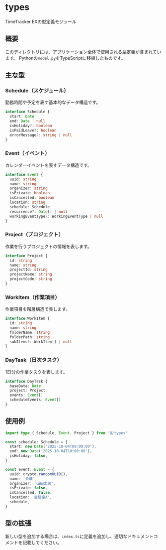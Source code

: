 # types

TimeTracker EXの型定義モジュール

## 概要

このディレクトリには、アプリケーション全体で使用される型定義が含まれています。
Pythonの`model.py`をTypeScriptに移植したものです。

## 主な型

### Schedule（スケジュール）
勤務時間や予定を表す基本的なデータ構造です。

```typescript
interface Schedule {
  start: Date
  end: Date | null
  isHoliday?: boolean
  isPaidLeave?: boolean
  errorMessage?: string | null
}
```

### Event（イベント）
カレンダーイベントを表すデータ構造です。

```typescript
interface Event {
  uuid: string
  name: string
  organizer: string
  isPrivate: boolean
  isCancelled: boolean
  location: string
  schedule: Schedule
  recurrence?: Date[] | null
  workingEventType?: WorkingEventType | null
}
```

### Project（プロジェクト）
作業を行うプロジェクトの情報を表します。

```typescript
interface Project {
  id: string
  name: string
  projectId: string
  projectName: string
  projectCode: string
}
```

### WorkItem（作業項目）
作業項目を階層構造で表します。

```typescript
interface WorkItem {
  id: string
  name: string
  folderName: string
  folderPath: string
  subItems?: WorkItem[] | null
}
```

### DayTask（日次タスク）
1日分の作業タスクを表します。

```typescript
interface DayTask {
  baseDate: Date
  project: Project
  events: Event[]
  scheduleEvents: Event[]
}
```

## 使用例

```typescript
import type { Schedule, Event, Project } from '@/types'

const schedule: Schedule = {
  start: new Date('2025-10-04T09:00:00'),
  end: new Date('2025-10-04T18:00:00'),
  isHoliday: false,
}

const event: Event = {
  uuid: crypto.randomUUID(),
  name: '会議',
  organizer: '山田太郎',
  isPrivate: false,
  isCancelled: false,
  location: '会議室A',
  schedule,
}
```

## 型の拡張

新しい型を追加する場合は、`index.ts`に定義を追加し、適切なドキュメントコメントを記載してください。
